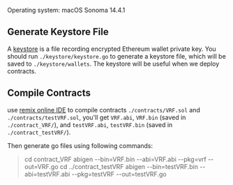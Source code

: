 Operating system: macOS Sonoma 14.4.1

## Generate Keystore File
A [keystore](https://goethereumbook.org/keystore/) is a file recording encrypted Ethereum wallet private key. You should run `./keystore/keystore.go` to generate a keystore file, which will be saved to `./keystore/wallets`.
The keystore will be useful when we deploy contracts.

## Compile Contracts
use [remix online IDE](https://remix.ethereum.org/) to compile contracts `./contracts/VRF.sol` and `./contracts/testVRF.sol`, you'll get `VRF.abi`, `VRF.bin` (saved in `./contract_VRF/`), and `testVRF.abi`, `testVRF.bin` (saved in `./contract_testVRF/`).

Then generate go files using following commands:
  > cd contract_VRF
  > abigen --bin=VRF.bin --abi=VRF.abi --pkg=vrf --out=VRF.go
  > cd ../contract_testVRF
  > abigen --bin=testVRF.bin --abi=testVRF.abi --pkg=testVRF --out=testVRF.go  
